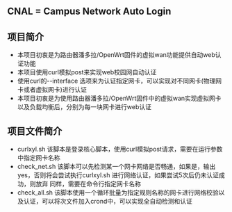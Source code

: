 ## CNAL = Campus Network Auto Login
## 项目简介
- 本项目初衷是为路由器潘多拉/OpenWrt固件的虚拟wan功能提供自动web认证功能
- 本项目使用curl模拟post来实现web校园网自动认证
- 使用curl的--interface 选项来为认证指定网卡，可以实现对不同网卡(物理网卡或者虚拟网卡)进行认证
- 本项目初衷是为使用路由器潘多拉/OpenWrt固件中的虚拟wan实现虚拟网卡以及负载均衡后，分别为每一块网卡进行web认证
## 项目文件简介
- curlxyl.sh
    该脚本是登录核心脚本，使用curl模拟post请求，需要在运行参数中指定网卡名称
- check_net.sh
    该脚本可以先检测某一个网卡网络是否畅通，如果是，输出yes，否则将会尝试执行curlxyl.sh 进行网络认证，如果尝试5次后仍未认证成功，则放弃
    同样，需要在命令行指定网卡名称
- check_all.sh
    该脚本使用一个循环批量为指定规则名称的网卡进行网络校验以及认证，可以将次文件加入crond中，可以实现全自动检测和认证

